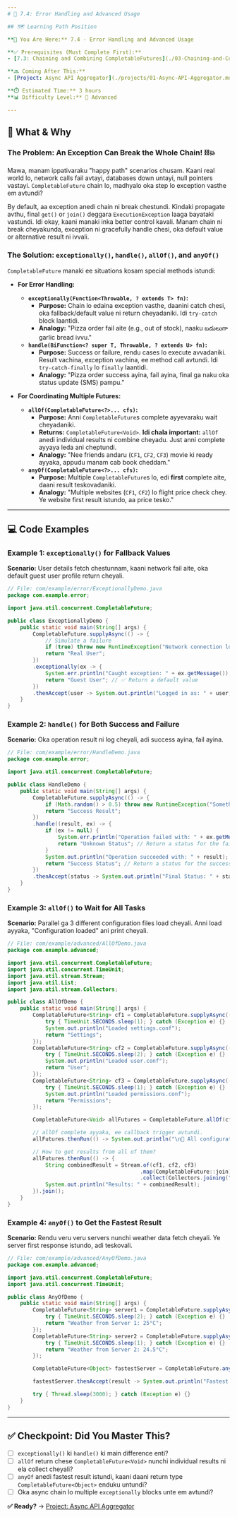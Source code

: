 ```yaml
---
# 🎯 7.4: Error Handling and Advanced Usage

## 🗺️ Learning Path Position

**📍 You Are Here:** 7.4 - Error Handling and Advanced Usage

**✅ Prerequisites (Must Complete First):**
- [7.3: Chaining and Combining CompletableFutures](./03-Chaining-and-Combining-CompletableFutures.md) - `thenApply` and other chaining methods meeda clear idea undali.

**🔜 Coming After This:**
- [Project: Async API Aggregator](./projects/01-Async-API-Aggregator.md) - Ee concepts anni use chesi oka real-world project build cheddam.

**⏱️ Estimated Time:** 3 hours
**📊 Difficulty Level:** 🔴 Advanced

---
```


## 🤔 What & Why

### The Problem: An Exception Can Break the Whole Chain! ⛓️💥
Mawa, manam ippativaraku "happy path" scenarios chusam. Kaani real world lo, network calls fail avtayi, databases down untayi, null pointers vastayi. `CompletableFuture` chain lo, madhyalo oka step lo exception vasthe em avtundi?

By default, aa exception anedi chain ni break chestundi. Kindaki propagate avthu, final `get()` or `join()` deggara `ExecutionException` laaga bayataki vastundi. Idi okay, kaani manaki inka better control kavali. Manam chain ni break cheyakunda, exception ni gracefully handle chesi, oka default value or alternative result ni ivvali.

### The Solution: `exceptionally()`, `handle()`, `allOf()`, and `anyOf()`

`CompletableFuture` manaki ee situations kosam special methods istundi:

- **For Error Handling:**
  - **`exceptionally(Function<Throwable, ? extends T> fn)`:**
    - **Purpose:** Chain lo edaina exception vasthe, daanini catch chesi, oka fallback/default value ni return cheyadaniki. Idi `try-catch` block laantidi.
    - **Analogy:** "Pizza order fail aite (e.g., out of stock), naaku బదులుగా garlic bread ivvu."
  - **`handle(BiFunction<? super T, Throwable, ? extends U> fn)`:**
    - **Purpose:** Success or failure, rendu cases lo execute avvadaniki. Result vachina, exception vachina, ee method call avtundi. Idi `try-catch-finally` lo `finally` laantidi.
    - **Analogy:** "Pizza order success ayina, fail ayina, final ga naku oka status update (SMS) pampu."

- **For Coordinating Multiple Futures:**
  - **`allOf(CompletableFuture<?>... cfs)`:**
    - **Purpose:** Anni `CompletableFuture`s complete ayyevaraku wait cheyadaniki.
    - **Returns:** `CompletableFuture<Void>`. **Idi chala important:** `allOf` anedi individual results ni combine cheyadu. Just anni complete ayyaya leda ani cheptundi.
    - **Analogy:** "Nee friends andaru (`CF1`, `CF2`, `CF3`) movie ki ready ayyaka, appudu manam cab book cheddam."
  - **`anyOf(CompletableFuture<?>... cfs)`:**
    - **Purpose:** Multiple `CompletableFuture`s lo, edi **first** complete aite, daani result teskovadaniki.
    - **Analogy:** "Multiple websites (`CF1`, `CF2`) lo flight price check chey. Ye website first result istundo, aa price tesko."

---

## 💻 Code Examples

### Example 1: `exceptionally()` for Fallback Values
**Scenario:** User details fetch chestunnam, kaani network fail aite, oka default guest user profile return cheyali.
```java
// File: com/example/error/ExceptionallyDemo.java
package com.example.error;

import java.util.concurrent.CompletableFuture;

public class ExceptionallyDemo {
    public static void main(String[] args) {
        CompletableFuture.supplyAsync(() -> {
            // Simulate a failure
            if (true) throw new RuntimeException("Network connection lost!");
            return "Real User";
        })
        .exceptionally(ex -> {
            System.err.println("Caught exception: " + ex.getMessage());
            return "Guest User"; // ✅ Return a default value
        })
        .thenAccept(user -> System.out.println("Logged in as: " + user));
    }
}
```

### Example 2: `handle()` for Both Success and Failure
**Scenario:** Oka operation result ni log cheyali, adi success ayina, fail ayina.
```java
// File: com/example/error/HandleDemo.java
package com.example.error;

import java.util.concurrent.CompletableFuture;

public class HandleDemo {
    public static void main(String[] args) {
        CompletableFuture.supplyAsync(() -> {
            if (Math.random() > 0.5) throw new RuntimeException("Something failed!");
            return "Success Result";
        })
        .handle((result, ex) -> {
            if (ex != null) {
                System.err.println("Operation failed with: " + ex.getMessage());
                return "Unknown Status"; // Return a status for the failure case
            }
            System.out.println("Operation succeeded with: " + result);
            return "Success Status"; // Return a status for the success case
        })
        .thenAccept(status -> System.out.println("Final Status: " + status));
    }
}
```

### Example 3: `allOf()` to Wait for All Tasks
**Scenario:** Parallel ga 3 different configuration files load cheyali. Anni load ayyaka, "Configuration loaded" ani print cheyali.
```java
// File: com/example/advanced/AllOfDemo.java
package com.example.advanced;

import java.util.concurrent.CompletableFuture;
import java.util.concurrent.TimeUnit;
import java.util.stream.Stream;
import java.util.List;
import java.util.stream.Collectors;

public class AllOfDemo {
    public static void main(String[] args) {
        CompletableFuture<String> cf1 = CompletableFuture.supplyAsync(() -> {
            try { TimeUnit.SECONDS.sleep(1); } catch (Exception e) {}
            System.out.println("Loaded settings.conf");
            return "Settings";
        });
        CompletableFuture<String> cf2 = CompletableFuture.supplyAsync(() -> {
            try { TimeUnit.SECONDS.sleep(2); } catch (Exception e) {}
            System.out.println("Loaded user.conf");
            return "User";
        });
        CompletableFuture<String> cf3 = CompletableFuture.supplyAsync(() -> {
            try { TimeUnit.SECONDS.sleep(1); } catch (Exception e) {}
            System.out.println("Loaded permissions.conf");
            return "Permissions";
        });

        CompletableFuture<Void> allFutures = CompletableFuture.allOf(cf1, cf2, cf3);

        // allOf complete ayyaka, ee callback trigger avtundi.
        allFutures.thenRun(() -> System.out.println("\n🎉 All configuration files have been loaded."));

        // How to get results from all of them?
        allFutures.thenRun(() -> {
            String combinedResult = Stream.of(cf1, cf2, cf3)
                                          .map(CompletableFuture::join) // join() gets the result (waits if not ready, but here they are)
                                          .collect(Collectors.joining(", "));
            System.out.println("Results: " + combinedResult);
        }).join();
    }
}
```

### Example 4: `anyOf()` to Get the Fastest Result
**Scenario:** Rendu veru veru servers nunchi weather data fetch cheyali. Ye server first response istundo, adi teskovali.
```java
// File: com/example/advanced/AnyOfDemo.java
package com.example.advanced;

import java.util.concurrent.CompletableFuture;
import java.util.concurrent.TimeUnit;

public class AnyOfDemo {
    public static void main(String[] args) {
        CompletableFuture<String> server1 = CompletableFuture.supplyAsync(() -> {
            try { TimeUnit.SECONDS.sleep(2); } catch (Exception e) {}
            return "Weather from Server 1: 25°C";
        });
        CompletableFuture<String> server2 = CompletableFuture.supplyAsync(() -> {
            try { TimeUnit.SECONDS.sleep(1); } catch (Exception e) {}
            return "Weather from Server 2: 24.5°C";
        });

        CompletableFuture<Object> fastestServer = CompletableFuture.anyOf(server1, server2);

        fastestServer.thenAccept(result -> System.out.println("Fastest result: " + result));

        try { Thread.sleep(3000); } catch (Exception e) {}
    }
}
```

---

## ✅ Checkpoint: Did You Master This?

- [ ] `exceptionally()` ki `handle()` ki main difference enti?
- [ ] `allOf` return chese `CompletableFuture<Void>` nunchi individual results ni ela collect cheyali?
- [ ] `anyOf` anedi fastest result istundi, kaani daani return type `CompletableFuture<Object>` enduku untundi?
- [ ] Oka async chain lo multiple `exceptionally` blocks unte em avtundi?

**✅ Ready?** → [Project: Async API Aggregator](./projects/01-Async-API-Aggregator.md)
